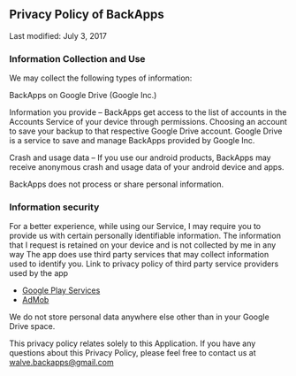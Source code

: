 ## Privacy Policy of BackApps

Last modified: July 3, 2017

### Information Collection and Use

We may collect the following types of information:

BackApps on Google Drive (Google Inc.)

Information you provide – BackApps get access to the list of accounts in the Accounts Service of your device through permissions. Choosing an account to save your backup to that respective Google Drive account.
Google Drive is a service to save and manage BackApps provided by Google Inc.
 
Crash and usage data – If you use our android products, BackApps may receive anonymous crash and usage data of your android device and apps.

BackApps does not process or share personal information.

### Information security

For a better experience, while using our Service, I may require you to provide us with certain personally identifiable information. The information that I request is retained on your device and is not collected by me in any way
The app does use third party services that may collect information used to identify you.
Link to privacy policy of third party service providers used by the app
- [Google Play Services](https://www.google.com/policies/privacy/)
- [AdMob](https://support.google.com/admob/answer/6128543?hl=en)

We do not store personal data anywhere else other than in your Google Drive space.

This privacy policy relates solely to this Application.
If you have any questions about this Privacy Policy, please feel free to contact us at walve.backapps@gmail.com
